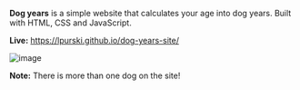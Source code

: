 <b>Dog years</b> is a simple website that calculates your age into dog years.
Built with HTML, CSS and JavaScript.

<b>Live:</b> https://lpurski.github.io/dog-years-site/

![image](https://user-images.githubusercontent.com/43162150/219533069-f9a07165-4d47-4b0d-9699-a707ea71de08.png)

<b>Note:</b> There is more than one dog on the site!
